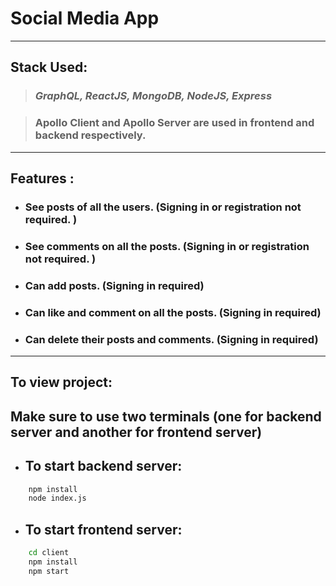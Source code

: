 # Social Media App

---

## Stack Used:

> ### _GraphQL, ReactJS, MongoDB, NodeJS, Express_

> ### Apollo Client and Apollo Server are used in frontend and backend respectively.

---

## Features :

- ### See posts of all the users. (Signing in or registration not required. )

- ### See comments on all the posts. (Signing in or registration not required. )

- ### Can add posts. (Signing in required)

- ### Can like and comment on all the posts. (Signing in required)

- ### Can delete their posts and comments. (Signing in required)

---

## To view project:

## Make sure to use two terminals (one for backend server and another for frontend server)

- ## To start backend server:

```bash
    npm install
    node index.js
```

- ## To start frontend server:

```bash
    cd client
    npm install
    npm start
```

